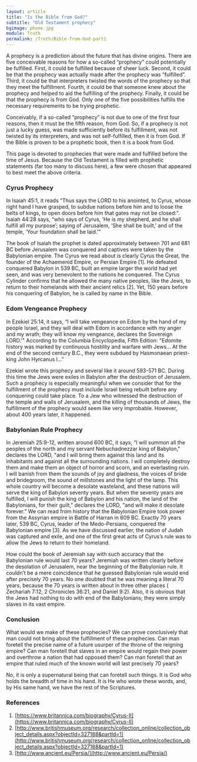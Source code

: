 ```yaml
---
layout: article
title: "Is the Bible from God?"
subtitle: "Old Testament prophecy"
bgimage: phone.jpg
module: Truth
permalink: /Truth/Bible-from-God-part1
---
```


A prophecy is a prediction about the future that has divine origins. There are five conceivable reasons for how a so-called “prophecy” could potentially be fulfilled. First, it could be fulfilled because of sheer luck. Second, it could be that the prophecy was actually made after the prophecy was “fulfilled”. Third, it could be that interpreters twisted the words of the prophecy so that they meet the fulfillment. Fourth, it could be that someone knew about the prophecy and helped to aid the fulfilling of the prophecy. Finally, it could be that the prophecy is from God. Only one of the five possibilities fulfills the necessary requirements to be trying prophetic.
 
Conceivably, if a so-called “prophecy” is not due to one of the first four reasons, then it must be the fifth reason, from God. So, if a prophecy is not just a lucky guess, was made sufficiently before its fulfillment, was not twisted by its interpreters, and was not self-fulfilled, then it is from God. If the Bible is proven to be a prophetic book, then it is a book from God.
 
This page is devoted to prophecies that were made and fulfilled before the time of Jesus. Because the Old Testament is filled with prophetic statements (far too many to discuss here), a few were chosen that appeared to best meet the above criteria.
 
### Cyrus Prophecy
In Isaiah 45:1, it reads “Thus says the LORD to his anointed, to Cyrus, whose right hand I have grasped, to subdue nations before him and to loose the belts of kings, to open doors before him that gates may not be closed:”. Isaiah 44:28 says, “who says of Cyrus, ‘He is my shepherd, and he shall fulfill all my purpose’; saying of Jerusalem, ‘She shall be built,’ and of the temple, ‘Your foundation shall be laid.’”
 
The book of Isaiah the prophet is dated approximately between 701 and 681 BC before Jerusalem was conquered and captives were taken by the Babylonian empire. The Cyrus we read about is clearly Cyrus the Great, the founder of the Achaemenid Empire, or Persian Empire [1]. He defeated conquered Babylon in 539 BC, built an empire larger the world had yet seen, and was very benevolent to the nations he conquered. The Cyrus Cylinder confirms that he allowed the many native peoples, like the Jews, to return to their homelands with their ancient relics [2]. Yet, 150 years before his conquering of Babylon, he is called by name in the Bible.
 
### Edom Vengeance Prophecy
In Ezekiel 25:14, it says, “I will take vengeance on Edom by the hand of my people Israel, and they will deal with Edom in accordance with my anger and my wrath; they will know my vengeance, declares the Sovereign LORD.'" According to the Columbia Encyclopedia, Fifth Edition: "Edomite history was marked by continuous hostility and warfare with Jews… At the end of the second century B.C., they were subdued by Hasmonaean priest-king John Hyrcanus I..."
 
Ezekiel wrote this prophecy and several like it around 593-571 BC. During this time the Jews were exiles in Babylon after the destruction of Jerusalem. Such a prophecy is especially meaningful when we consider that for the fulfillment of the prophecy must include Israel being rebuilt before any conquering could take place. To a Jew who witnessed the destruction of the temple and walls of Jerusalem, and the killing of thousands of Jews, the fulfillment of the prophecy would seem like very improbable. However, about 400 years later, it happened.
 
### Babylonian Rule Prophecy
In Jeremiah 25:9-12, written around 600 BC, it says, “I will summon all the peoples of the north and my servant Nebuchadnezzar king of Babylon," declares the LORD, "and I will bring them against this land and its inhabitants and against all the surrounding nations. I will completely destroy them and make them an object of horror and scorn, and an everlasting ruin. I will banish from them the sounds of joy and gladness, the voices of bride and bridegroom, the sound of millstones and the light of the lamp. This whole country will become a desolate wasteland, and these nations will serve the king of Babylon seventy years. But when the seventy years are fulfilled, I will punish the king of Babylon and his nation, the land of the Babylonians, for their guilt," declares the LORD, "and will make it desolate forever.” We can read from history that the Babylonian Empire took power from the Assyrian empire in Battle of Harran in 609 BC. Exactly 70 years later, 539 BC, Cyrus, leader of the Medo-Persians, conquered the Babylonian empire [3]. As we have discussed earlier, the nation of Judah was captured and exile, and one of the first great acts of Cyrus’s rule was to allow the Jews to return to their homeland.
 
How could the book of Jeremiah say with such accuracy that the Babylonian rule would last 70 years? Jeremiah was written clearly before the desolation of Jerusalem, near the beginning of the Babylonian rule. It couldn’t be a mere coincidence that he guessed Babylonian rule would end after precisely 70 years. No one doubted that he was meaning a literal 70 years, because the 70 years is written about in three other places ( Zechariah 7:12,    2 Chronicles 36:21, and Daniel 9:2). Also, it is obvious that the Jews had nothing to do with end of the Babylonians; they were simply slaves in its vast empire.
 
### Conclusion
What would we make of these prophecies? We can prove conclusively that man could not bring about the fulfillment of these prophecies. Can man foretell the precise name of a future usurper of the throne of the reigning empire? Can man foretell that slaves in an empire would regain their power and overthrow a nation that had opposed them? Can man foretell that an empire that ruled much of the known world will last precisely 70 years?
 
No, it is only a supernatural being that can foretell such things. It is God who holds the breadth of time in his hand. It is He who wrote these words, and, by His same hand, we have the rest of the Scriptures.

### References
1. [https://www.britannica.com/biography/Cyrus-II](https://www.britannica.com/biography/Cyrus-II)
2. [http://www.britishmuseum.org/research/collection_online/collection_object_details.aspx?objectId=327188&partId=1](http://www.britishmuseum.org/research/collection_online/collection_object_details.aspx?objectId=327188&partId=1)
3. [http://www.ancient.eu/Persia/](http://www.ancient.eu/Persia/)